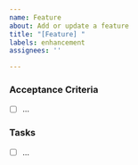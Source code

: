 ```yaml
---
name: Feature
about: Add or update a feature
title: "[Feature] "
labels: enhancement
assignees: ''

---
```


### Acceptance Criteria
- [ ] ...

### Tasks
- [ ] ...
